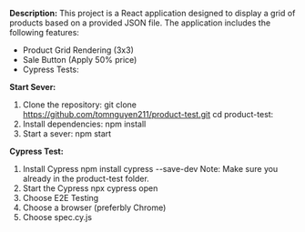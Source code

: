 **Description:**
This project is a React application designed to display a grid of products based on a provided JSON file. The application includes the following features:
- Product Grid Rendering (3x3)
- Sale Button (Apply 50% price)
- Cypress Tests:

**Start Sever:**
1. Clone the repository:
   git clone https://github.com/tomnguyen211/product-test.git
   cd product-test:
2. Install dependencies:
   npm install
3. Start a sever:
   npm start


**Cypress Test:**
1. Install Cypress
   npm install cypress --save-dev
   Note: Make sure you already in the product-test folder.
2. Start the Cypress
   npx cypress open
3. Choose E2E Testing
4. Choose a browser (preferbly Chrome)
5. Choose spec.cy.js

     



